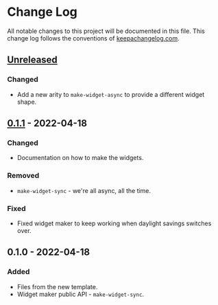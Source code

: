 # Change Log
All notable changes to this project will be documented in this file. This change log follows the conventions of [keepachangelog.com](http://keepachangelog.com/).

## [Unreleased]
### Changed
- Add a new arity to `make-widget-async` to provide a different widget shape.

## [0.1.1] - 2022-04-18
### Changed
- Documentation on how to make the widgets.

### Removed
- `make-widget-sync` - we're all async, all the time.

### Fixed
- Fixed widget maker to keep working when daylight savings switches over.

## 0.1.0 - 2022-04-18
### Added
- Files from the new template.
- Widget maker public API - `make-widget-sync`.

[Unreleased]: https://sourcehost.site/your-name/macro-chapter/compare/0.1.1...HEAD
[0.1.1]: https://sourcehost.site/your-name/macro-chapter/compare/0.1.0...0.1.1
